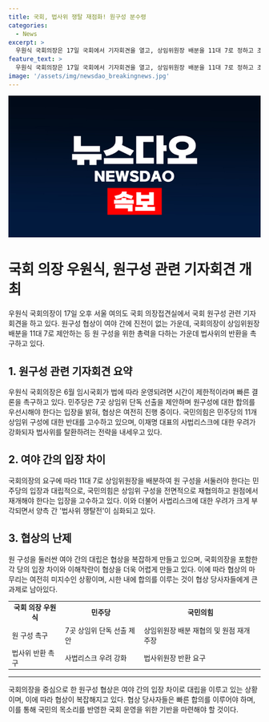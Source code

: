 ```yaml
---
title: 국회, 법사위 쟁탈 재점화! 원구성 분수령
categories:
  - News
excerpt: >
  우원식 국회의장은 17일 국회에서 기자회견을 열고, 상임위원장 배분을 11대 7로 정하고 조속히 원 구성을 마치는 것이 최선의 길이라고 밝혔다. 여야 간 '법사위 쟁탈전'이 분수령을 맞이한 가운데, 협상 마감 시한은 명확히 제시되지는 않았지만, 다음 달 4일 종료되는 6월 임시국회를 고려하면 이번 주 안에 원 구성이 끝나야 한다. 이 대표의 4개 사건 재판을 동시에 받게 되자 사법리스크를 강화하며 법사위를 탈환하려는 전략을 내세우고 있다. 국민의힘은 민주당의 11개 상임위 구성을 전면 백지화하고, 원 구성 협상을 재개하는 입장이며, 이날 야당 간사인 김승원 의원을 비롯해 민주당 단독으로 법안심사를 진행한 것에 대해 이의를 제기했다. 현재 여야 간 원내대표 회동에서 해결책을 찾지 못하고 있으며, 우 의장은 민생대란과 의료대란, 그리고 남북관계에 대한 우려를 표명하며 국회 개원을 늦추는 것은 국민에 대한 권리침해라고 지적했다.
feature_text: >
  우원식 국회의장은 17일 국회에서 기자회견을 열고, 상임위원장 배분을 11대 7로 정하고 조속히 원 구성을 마치는 것이 최선의 길이라고 밝혔다. 여야 간 '법사위 쟁탈전'이 분수령을 맞이한 가운데, 협상 마감 시한은 명확히 제시되지는 않았지만, 다음 달 4일 종료되는 6월 임시국회를 고려하면 이번 주 안에 원 구성이 끝나야 한다. 이 대표의 4개 사건 재판을 동시에 받게 되자 사법리스크를 강화하며 법사위를 탈환하려는 전략을 내세우고 있다. 국민의힘은 민주당의 11개 상임위 구성을 전면 백지화하고, 원 구성 협상을 재개하는 입장이며, 이날 야당 간사인 김승원 의원을 비롯해 민주당 단독으로 법안심사를 진행한 것에 대해 이의를 제기했다. 현재 여야 간 원내대표 회동에서 해결책을 찾지 못하고 있으며, 우 의장은 민생대란과 의료대란, 그리고 남북관계에 대한 우려를 표명하며 국회 개원을 늦추는 것은 국민에 대한 권리침해라고 지적했다.
image: '/assets/img/newsdao_breakingnews.jpg'
---
```


<p><img src="/assets/img/newsdao_breakingnews.jpg" alt="firstkoreanews 속보" /></p>

<h1>국회 의장 우원식, 원구성 관련 기자회견 개최</h1>

<p data-ke-size="size16">우원식 국회의장이 17일 오후 서울 여의도 국회 의장접견실에서 국회 원구성 관련 기자회견을 하고 있다. 원구성 협상이 여야 간에 진전이 없는 가운데, 국회의장이 상임위원장 배분을 11대 7로 제안하는 등 원 구성을 위한 총력을 다하는 가운데 법사위의 반환을 촉구하고 있다.</p>

<h2 data-ke-size="size26">1. 원구성 관련 기자회견 요약</h2>

<p data-ke-size="size16">우원식 국회의장은 6월 임시국회가 법에 따라 운영되려면 시간이 제한적이라며 빠른 결론을 촉구하고 있다. 민주당은 7곳 상임위 단독 선출을 제안하며 원구성에 대한 합의를 우선시해야 한다는 입장을 밝혀, 협상은 여전히 진행 중이다. 국민의힘은 민주당의 11개 상임위 구성에 대한 반대를 고수하고 있으며, 이재명 대표의 사법리스크에 대한 우려가 강화되자 법사위를 탈환하려는 전략을 내세우고 있다.</p>

<h2 data-ke-size="size26">2. 여야 간의 입장 차이</h2>

<p data-ke-size="size16">국회의장의 요구에 따라 11대 7로 상임위원장을 배분하여 원 구성을 서둘러야 한다는 민주당의 입장과 대립적으로, 국민의힘은 상임위 구성을 전면적으로 재협의하고 원점에서 재개해야 한다는 입장을 고수하고 있다. 이와 더불어 사법리스크에 대한 우려가 크게 부각되면서 양측 간 '법사위 쟁탈전'이 심화되고 있다.</p>

<h2 data-ke-size="size26">3. 협상의 난제</h2>

<p data-ke-size="size16">원 구성을 둘러싼 여야 간의 대립은 협상을 복잡하게 만들고 있으며, 국회의장을 포함한 각 당의 입장 차이와 이해착란이 협상을 더욱 어렵게 만들고 있다. 이에 따라 협상의 마무리는 여전히 미지수인 상황이며, 시한 내에 합의를 이루는 것이 협상 당사자들에게 큰 과제로 남아있다.</p>

<table>
  <tr>
    <td style="text-align: center; height: 17px;"><b>국회 의장 우원식</b></td>
    <td style="text-align: center; height: 17px;"><b>민주당</b></td>
    <td style="text-align: center; height: 17px;"><b>국민의힘</b></td>
  </tr>
  <tr>
    <td>원 구성 촉구</td>
    <td>7곳 상임위 단독 선출 제안</td>
    <td>상임위원장 배분 재협의 및 원점 재개 주장</td>
  </tr>
  <tr>
    <td>법사위 반환 촉구</td>
    <td>사법리스크 우려 강화</td>
    <td>법사위원장 반환 요구</td>
  </tr>
</table>

<hr>

<p data-ke-size="size16">국회의장을 중심으로 한 원구성 협상은 여야 간의 입장 차이로 대립을 이루고 있는 상황이며, 이에 따라 협상이 복잡해지고 있다. 협상 당사자들은 빠른 합의를 이루어야 하며, 이를 통해 국민의 목소리를 반영한 국회 운영을 위한 기반을 마련해야 할 것이다.</p>

